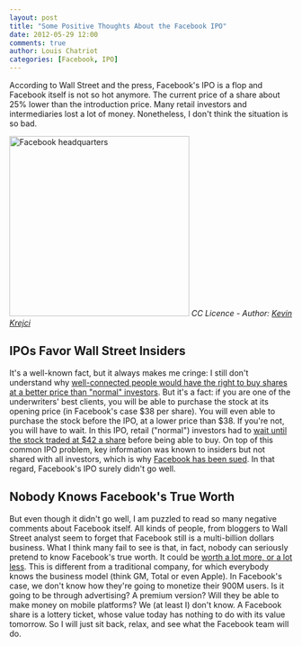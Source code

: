 ```yaml
---
layout: post
title: "Some Positive Thoughts About the Facebook IPO"
date: 2012-05-29 12:00
comments: true
author: Louis Chatriot
categories: [Facebook, IPO]
---
```



According to Wall Street and the press, Facebook's IPO is a flop and Facebook itself is not so hot anymore.
The current price of a share about 25% lower than the introduction price. 
Many retail investors and intermediaries lost a lot of money.
Nonetheless, I don't think the situation is so bad.


<a href="http://www.flickr.com/photos/kevinkrejci/7218818780/" target="_blank"><img alt="Facebook headquarters" src="http://farm6.staticflickr.com/5320/7218818780_9507a57365_n.jpg" height="320px" width="320px"></a>
_CC Licence - Author: [Kevin Krejci](http://www.flickr.com/photos/kevinkrejci/)_


## IPOs Favor Wall Street Insiders
It's a well-known fact, but it always makes me cringe: I still don't
understand why [well-connected people would have the right to buy shares
at a better price than "normal" investors](http://www.huffingtonpost.com/daniel-dicker/facebook-retail-investors_b_1549602.html). 
But it's a fact: if you are one of the underwriters' best clients, you
will be able to purchase the stock at its opening price (in Facebook's
case $38 per share). You will even able to purchase the stock before the IPO, at a lower price than $38. 
If you're not, you will have to wait. In this IPO,
retail ("normal") investors had to [wait until the stock traded at $42 a
share](http://www.cnbc.com/id/47043815//) before being able to buy. On
top of this common IPO problem, key information was known to insiders but not
shared with all investors, which is why [Facebook has been sued](http://news.cnet.com/8301-1023_3-57439918-93/facebook-zuckerberg-sued-over-ipo/). 
In that regard, Facebook's IPO surely didn't go well.


## Nobody Knows Facebook's True Worth
But even though it didn't go well, I am puzzled to read so many negative
comments about Facebook itself. All kinds of people, from bloggers to
Wall Street analyst seem to forget that Facebook still is a
multi-billion dollars business. What I think many fail to see is that,
in fact, nobody can seriously pretend to know Facebook's true worth. It
could be [worth a lot more, or a lot less](http://cdixon.org/2012/05/15/facebooks-business-model/). 
This is different from a traditional company, for which everybody knows
the business model (think GM, Total or even Apple). In Facebook's case,
we don't know how they're going to monetize their 900M users. Is it
going to be through advertising? A premium version? Will they be able to
make money on mobile platforms? We (at least I) don't know. A Facebook share is a lottery 
ticket, whose value today has nothing to do with its value tomorrow. So I will 
just sit back, relax, and see what the Facebook team will do. 
